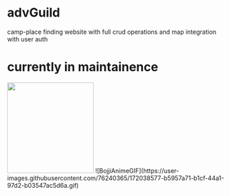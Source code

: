 # advGuild
camp-place finding website with full crud operations and map integration with user auth

# currently in maintainence 
<img src="https://user-images.githubusercontent.com/76240365/172038577-b5957a71-b1cf-44a1-97d2-b03547ac5d6a.gif" width="200px" height="210px"/>
![BojjiAnimeGIF](https://user-images.githubusercontent.com/76240365/172038577-b5957a71-b1cf-44a1-97d2-b03547ac5d6a.gif)


